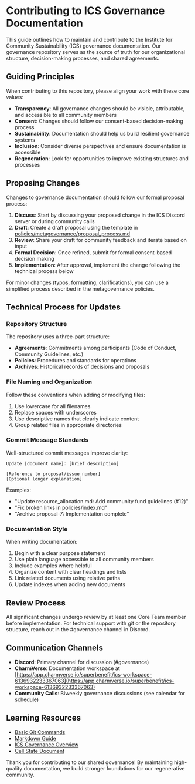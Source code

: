 # Contributing to ICS Governance Documentation

This guide outlines how to maintain and contribute to the Institute for Community Sustainability (ICS) governance documentation. Our governance repository serves as the source of truth for our organizational structure, decision-making processes, and shared agreements.

## Guiding Principles

When contributing to this repository, please align your work with these core values:

- **Transparency**: All governance changes should be visible, attributable, and accessible to all community members
- **Consent**: Changes should follow our consent-based decision-making process
- **Sustainability**: Documentation should help us build resilient governance systems
- **Inclusion**: Consider diverse perspectives and ensure documentation is accessible
- **Regeneration**: Look for opportunities to improve existing structures and processes

## Proposing Changes

Changes to governance documentation should follow our formal proposal process:

1. **Discuss**: Start by discussing your proposed change in the ICS Discord server or during community calls
2. **Draft**: Create a draft proposal using the template in [policies/metagovernance/proposal_process.md](policies/metagovernance/proposal_process.md)
3. **Review**: Share your draft for community feedback and iterate based on input
4. **Formal Decision**: Once refined, submit for formal consent-based decision making
5. **Implementation**: After approval, implement the change following the technical process below

For minor changes (typos, formatting, clarifications), you can use a simplified process described in the metagovernance policies.

## Technical Process for Updates

### Repository Structure

The repository uses a three-part structure:

- **Agreements**: Commitments among participants (Code of Conduct, Community Guidelines, etc.)
- **Policies**: Procedures and standards for operations
- **Archives**: Historical records of decisions and proposals

### File Naming and Organization

Follow these conventions when adding or modifying files:

1. Use lowercase for all filenames
2. Replace spaces with underscores
3. Use descriptive names that clearly indicate content
4. Group related files in appropriate directories

### Commit Message Standards

Well-structured commit messages improve clarity:

```
Update [document name]: [brief description]

[Reference to proposal/issue number]
[Optional longer explanation]
```

Examples:
- "Update resource_allocation.md: Add community fund guidelines (#12)"
- "Fix broken links in policies/index.md"
- "Archive proposal-7: Implementation complete"

### Documentation Style

When writing documentation:

1. Begin with a clear purpose statement
2. Use plain language accessible to all community members
3. Include examples where helpful
4. Organize content with clear headings and lists
5. Link related documents using relative paths
6. Update indexes when adding new documents

## Review Process

All significant changes undergo review by at least one Core Team member before implementation. For technical support with git or the repository structure, reach out in the #governance channel in Discord.

## Communication Channels

- **Discord**: Primary channel for discussion (#governance)
- **CharmVerse**: Documentation workspace at [https://app.charmverse.io/superbenefit/ics-workspace-6136932233367063](https://app.charmverse.io/superbenefit/ics-workspace-6136932233367063)
- **Community Calls**: Biweekly governance discussions (see calendar for schedule)

## Learning Resources

- [Basic Git Commands](https://git-scm.com/docs)
- [Markdown Guide](https://www.markdownguide.org/)
- [ICS Governance Overview](README.md)
- [Cell State Document](cell_state.md)

Thank you for contributing to our shared governance! By maintaining high-quality documentation, we build stronger foundations for our regenerative community.
